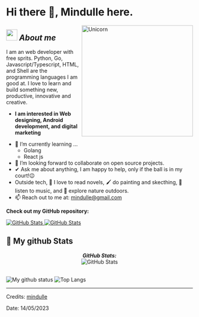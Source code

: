 # Hi there 👋, Mindulle here. 

<img align="right" width=300px alt="Unicorn" src="https://media.tenor.com/sONNLM8IEkwAAAAC/dandelion-black-and-white.gif" />

## <img src="https://media.giphy.com/media/ObNTw8Uzwy6KQ/giphy.gif" width="30px">&nbsp;***About me***

I am an web developer with free sprits. Python, Go, Javascript/Typescript, HTML, and Shell are the programming languages I am good at. I love to learn and build something new, productive, innovative and creative.
* **I am interested in Web designing, Android development, and digital marketing**
- 🌱 I’m currently learning ...
  - Golang
  - React js
- 👯 I’m looking forward to collaborate on open source projects.
- ✔ Ask me about anything, I am happy to help, only if the ball is in my court!😉<br>
- Outside tech, 📖 I love to read novels, 🖌️ do painting and skecthing, 🎵 listen to music, and 🌴 explore nature outdoors.
- 📫 Reach out to me at: <a href="mindulle@gmail.com">mindulle@gmail.com</a>

__Check out my GitHub repository:__

<div>
  <p>
    <a href="https://github.com/Bhargavi-hash/HotelFranchiseDBMS.git">
      <img src="https://github-readme-stats.vercel.app/api/pin/?username=mindulle&repo=codespace" alt="GitHub Stats" />
    </a>
    <a href="https://github.com/Bhargavi-hash/Linux-Shell-Implementation.git">
      <img src="https://github-readme-stats.vercel.app/api/pin/?username=mindulle&repo=garden" alt="GitHub Stats" />
    </a>
  </p>
</div>


<h2>👀 My github Stats</h2>

<div>
<!--   <p align="center">
    <b><em>Now listening to:</em></b> <br/>
    <img src="https://spotify-github-profile.vercel.app/api/view?uid=Bhargavi-hash&cover_image=true&theme=novatorem" alt="Now Listenting to" />
  </p> -->
  
  <p align="center">
  <b><em>GitHub Stats:</em></b> <br/>
    <img src="https://github-readme-streak-stats.herokuapp.com/?user=mindulle" alt="GitHub Stats" /> <br/><br/>
  
</div>

![My github status](https://github-readme-stats.vercel.app/api?username=mindulle&show_icons=true&include_all_commits=true)
![Top Langs](https://github-readme-stats.vercel.app/api/top-langs/?username=mindulle&layout=compact)

---------------------------------------------------------------------------------------------------------------------
Credits: <a href="https://github.com/mindulle">mindulle</a>

Date: 14/05/2023

